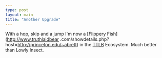 ```yaml
---
type: post
layout: main
title: "Another Upgrade"
---
```

With a hop, skip and a jump I'm now a [Flippery Fish](http://www.truthlaidbear
.com/showdetails.php?host=http://princeton.edu/~abrett) in the
[TTLB](http://www.truthlaidbear.com/ecosystem.php) Ecosystem. Much better than
Lowly Insect.

